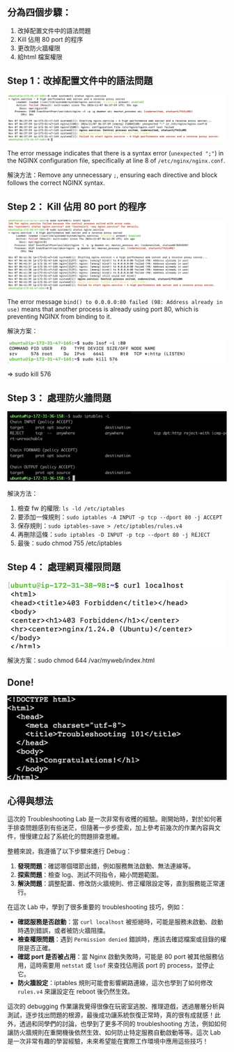 ## 分為四個步驟：

1. 改掉配置文件中的語法問題
2. Kill 佔用 80 port 的程序
3. 更改防火牆權限
4. 給html 檔案權限

## Step 1：改掉配置文件中的語法問題

![image.png](https://github.com/Kuanlinhack/git-practice/blob/main/week-09/images/image.png)


The error message indicates that there is a syntax error (`unexpected ";"`) in the NGINX configuration file, specifically at line 8 of `/etc/nginx/nginx.conf`.

解決方法：Remove any unnecessary `;`, ensuring each directive and block follows the correct NGINX syntax.

## Step 2： Kill 佔用 80 port 的程序

![image.png](https://github.com/Kuanlinhack/git-practice/blob/main/week-09/images/image2.png)

The error message `bind() to 0.0.0.0:80 failed (98: Address already in use)` means that another process is already using port 80, which is preventing NGINX from binding to it.

解決方案：

![image.png](https://github.com/Kuanlinhack/git-practice/blob/main/week-09/images/image3.png)

⇒ sudo kill 576

## Step 3： 處理防火牆問題

![image.png](https://github.com/Kuanlinhack/git-practice/blob/main/week-09/images/image4.png)

解決方法：

1. 檢查 fw 的權限: `ls -ld /etc/iptables` 
2. 要添加一條規則：`sudo iptables -A INPUT -p tcp --dport 80 -j ACCEPT`
3. 保存規則：`sudo iptables-save > /etc/iptables/rules.v4`
4. 再刪除這條：`sudo iptables -D INPUT -p tcp --dport 80 -j REJECT`
5. 最後：sudo chmod 755 /etc/iptables

## Step 4： 處理網頁權限問題

![image.png](https://github.com/Kuanlinhack/git-practice/blob/main/week-09/images/image5.png)

解決方案：sudo chmod 644 /var/myweb/index.html

## Done!
![success.png](https://github.com/Kuanlinhack/git-practice/blob/main/week-09/images/success.png)

## 心得與想法

這次的 Troubleshooting Lab 是一次非常有收穫的經驗。剛開始時，對於如何著手排查問題感到有些迷茫，但隨著一步步摸索，加上參考前幾次的作業內容與文件，慢慢建立起了系統化的問題排查思維。  

整體來說，我遵循了以下步驟來進行 Debug：  

1. **發現問題**：確認哪個環節出錯，例如服務無法啟動、無法連線等。  
2. **探索問題**：檢查 log、測試不同指令，縮小問題範圍。  
3. **解決問題**：調整配置、修改防火牆規則、修正權限設定等，直到服務能正常運行。  

在這次 Lab 中，學到了很多重要的 troubleshooting 技巧，例如：  

- **確認服務是否啟動**：當 `curl localhost` 被拒絕時，可能是服務未啟動、啟動時遇到錯誤，或者被防火牆阻擋。  
- **檢查權限問題**：遇到 `Permission denied` 錯誤時，應該去確認檔案或目錄的權限是否正確。  
- **確認 port 是否被占用**：當 Nginx 啟動失敗時，可能是 80 port 被其他服務佔用，這時需要用 `netstat` 或 `lsof` 來查找佔用該 port 的 process，並停止它。  
- **防火牆設定**：iptables 規則可能會影響網路連線，這次也學到了如何修改 `rules.v4` 來讓設定在 reboot 後仍然生效。  

這次的 debugging 作業讓我覺得很像在玩密室逃脫、推理遊戲，透過層層分析與測試，逐步找出問題的根源，最後成功讓系統恢復正常時，真的很有成就感！此外，透過和同學們的討論，也學到了更多不同的 troubleshooting 方法，例如如何讓防火牆規則在重開機後依然生效、如何防止特定服務自動啟動等等。這次 Lab 是一次非常有趣的學習經驗，未來希望能在實際工作環境中應用這些技巧！
